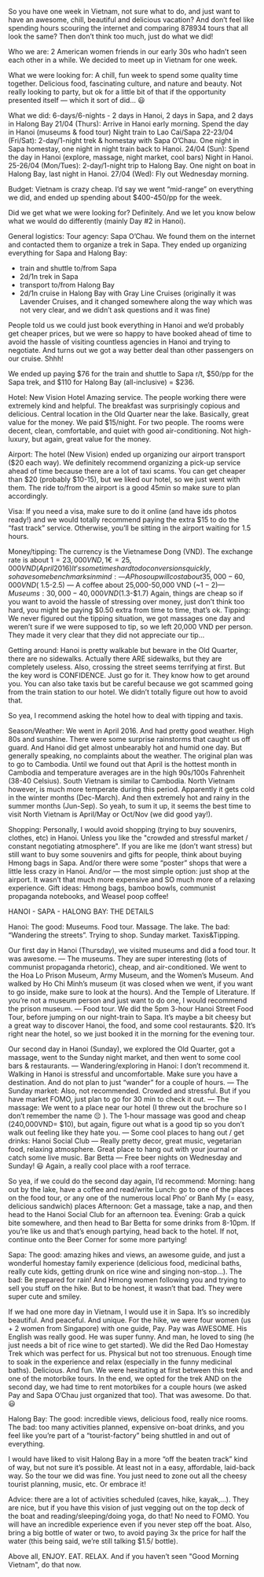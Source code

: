 So you have one week in Vietnam, not sure what to do, and just want to have an awesome, chill, beautiful and delicious vacation?  And don’t feel like spending hours scouring the internet and comparing 878934 tours that all look the same?
Then don’t think too much, just do what we did!

Who we are: 2 American women friends in our early 30s who hadn’t seen each other in a while.  We decided to meet up in Vietnam for one week.

What we were looking for: A chill, fun week to spend some quality time together.  Delicious food, fascinating culture, and nature and beauty.  Not really looking to party, but ok for a little bit of that if the opportunity presented itself — which it sort of did… 😃

What we did: 6-days/6-nights - 2 days in Hanoi, 2 days in Sapa, and 2 days in Halong Bay
21/04 (Thurs): Arrive in Hanoi early morning.
Spend the day in Hanoi (museums & food tour)
Night train to Lao Cai/Sapa
22-23/04 (Fri/Sat): 2-day/1-night trek & homestay with Sapa O’Chau.
One night in Sapa homestay, one night in night train back to Hanoi.
24/04 (Sun): Spend the day in Hanoi (explore, massage, night market, cool bars)
Night in Hanoi.
25-26/04 (Mon/Tues): 2-day/1-night trip to Halong Bay.
One night on boat in Halong Bay, last night in Hanoi.
27/04 (Wed): Fly out Wednesday morning.

Budget: Vietnam is crazy cheap.  I’d say we went “mid-range” on everything we did, and ended up spending about $400-450/pp for the week.

Did we get what we were looking for?  Definitely.  And we let you know below what we would do differently (mainly Day #2 in Hanoi).

General logistics:
Tour agency: Sapa O’Chau.  We found them on the internet and contacted them to organize a trek in Sapa.  They ended up organizing everything for Sapa and Halong Bay:
- train and shuttle to/from Sapa
- 2d/1n trek in Sapa
- transport to/from Halong Bay
- 2d/1n cruise in Halong Bay with Gray Line Cruises (originally it was Lavender Cruises, and it changed somewhere along the way which was not very clear, and we didn’t ask questions and it was fine)

People told us we could just book everything in Hanoi and we’d probably get cheaper prices, but we were so happy to have booked ahead of time to avoid the hassle of visiting countless agencies in Hanoi and trying to negotiate.  And turns out we got a way better deal than other passengers on our cruise.  Shhh!

We ended up paying $76 for the train and shuttle to Sapa r/t, $50/pp for the Sapa trek, and $110 for Halong Bay (all-inclusive) = $236.

Hotel: New Vision Hotel
Amazing service.  The people working there were extremely kind and helpful.
The breakfast was surprisingly copious and delicious.
Central location in the Old Quarter near the lake.
Basically, great value for the money.  We paid $15/night.  For two people.
The rooms were decent, clean, comfortable, and quiet with good air-conditioning.  Not high-luxury, but again, great value for the money.

Airport: The hotel (New Vision) ended up organizing our airport transport ($20 each way).  We definitely recommend organizing a pick-up service ahead of time because there are a lot of taxi scams.  You can get cheaper than $20 (probably $10-15), but we liked our hotel, so we just went with them.  The ride to/from the airport is a good 45min so make sure to plan accordingly.

Visa: If you need a visa, make sure to do it online (and have ids photos ready!) and we would totally recommend paying the extra $15 to do the “fast track” service. Otherwise, you’ll be sitting in the airport waiting for 1.5 hours.

Money/tipping: The currency is the Vietnamese Dong (VND).
The exchange rate is about $1=23,000 VND, 1€ = 25,000 VND (April 2016)
It’s sometimes hard to do conversions quickly, so have some benchmarks in mind:
— A Pho soup will cost about 35,000-60,000 VND (~$1.5-2.5)
— A coffee about 25,000-50,000 VND (~$1-2)
— Museums: 30,000-40,000 VND ($1.3-$1.7)
Again, things are cheap so if you want to avoid the hassle of stressing over money, just don’t think too hard, you might be paying $0.50 extra from time to time, that’s ok.
Tipping: We never figured out the tipping situation, we got massages one day and weren’t sure if we were supposed to tip, so we left 20,000 VND per person.  They made it very clear that they did not appreciate our tip...

Getting around: Hanoi is pretty walkable but beware in the Old Quarter, there are no sidewalks.  Actually there ARE sidewalks, but they are completely useless.
Also, crossing the street seems terrifying at first.  But the key word is CONFIDENCE.  Just go for it.  They know how to get around you.
You can also take taxis but be careful because we got scammed going from the train station to our hotel.  We didn’t totally figure out how to avoid that.

So yea, I recommend asking the hotel how to deal with tipping and taxis.

Season/Weather: We went in April 2016.  And had pretty good weather.  High 80s and sunshine.  There were some surprise rainstorms that caught us off guard.  And Hanoi did get almost unbearably hot and humid one day.  But generally speaking, no complaints about the weather.
The original plan was to go to Cambodia.  Until we found out that April is the hottest month in Cambodia and temperature averages are in the high 90s/100s Fahrenheit (38-40 Celsius).  South Vietnam is similar to Cambodia.
North Vietnam however, is much more temperate during this period. Apparently it gets cold in the winter months (Dec-March).  And then extremely hot and rainy in the summer months (Jun-Sep).  So yeah, to sum it up, it seems the best time to visit North Vietnam is April/May or Oct/Nov (we did good yay!).

Shopping: Personally, I would avoid shopping (trying to buy souvenirs, clothes, etc) in Hanoi.  Unless you like the "crowded and stressful market / constant negotiating atmosphere".
If you are like me (don’t want stress) but still want to buy some souvenirs and gifts for people, think about buying Hmong bags in Sapa.  And/or there were some “poster” shops that were a little less crazy in Hanoi.  And/or — the most simple option: just shop at the airport.  It wasn’t that much more expensive and SO much more of a relaxing experience.
Gift ideas: Hmong bags, bamboo bowls, communist propaganda notebooks, and Weasel poop coffee!

HANOI - SAPA - HALONG BAY: THE DETAILS

Hanoi:
The good: Museums.  Food tour.  Massage.  The lake.
The bad: “Wandering the streets”.  Trying to shop.  Sunday market.  Taxis&Tipping.

Our first day in Hanoi (Thursday), we visited museums and did a food tour.  It was awesome.
— The museums.  They are super interesting (lots of communist propaganda rhetoric), cheap, and air-conditioned.  We went to the Hoa Lo Prison Museum, Army Museum, and the Women’s Museum.  And walked by Ho Chi Minh’s museum (it was closed when we went, if you want to go inside, make sure to look at the hours).  And the Temple of Literature.
If you’re not a museum person and just want to do one, I would recommend the prison museum.
— Food tour.  We did the 5pm 3-hour Hanoi Street Food Tour, before jumping on our night-train to Sapa.  It’s maybe a bit cheesy but a great way to discover Hanoi, the food, and some cool restaurants.  $20.  It’s right near the hotel, so we just booked it in the morning for the evening tour.

Our second day in Hanoi (Sunday), we explored the Old Quarter, got a massage, went to the Sunday night market, and then went to some cool bars & restaurants.
— Wandering/exploring in Hanoi: I don’t recommend it.  Walking in Hanoi is stressful and uncomfortable.  Make sure you have a destination.  And do not plan to just “wander” for a couple of hours.
— The Sunday market: Also, not recommended.  Crowded and stressful.  But if you have market FOMO, just plan to go for 30 min to check it out.
— The massage: We went to a place near our hotel (I threw out the brochure so I don’t remember the name 😔 ).  The 1-hour massage was good and cheap (240,000VND= $10), but again, figure out what is a good tip so you don’t walk out feeling like they hate you.
— Some cool places to hang out / get drinks:
Hanoi Social Club — Really pretty decor, great music, vegetarian food, relaxing atmosphere.  Great place to hang out with your journal or catch some live music.
Bar Betta — Free beer nights on Wednesday and Sunday! 😃 Again, a really cool place with a roof terrace.

So yea, if we could do the second day again, I’d recommend:
Morning: hang out by the lake, have a coffee and read/write
Lunch: go to one of the places on the food tour, or any one of the numerous local Pho’ or Banh My (= easy, delicious sandwich) places
Afternoon: Get a massage, take a nap, and then head to the Hanoi Social Club for an afternoon tea.
Evening: Grab a quick bite somewhere, and then head to Bar Betta for some drinks from 8-10pm.  If you’re like us and that’s enough partying, head back to the hotel.  If not, continue onto the Beer Corner for some more partying!

Sapa:
The good: amazing hikes and views, an awesome guide, and just a wonderful homestay family experience (delicious food, medicinal baths, really cute kids, getting drunk on rice wine and singing non-stop…).
The bad: Be prepared for rain!  And Hmong women following you and trying to sell you stuff on the hike.  But to be honest, it wasn’t that bad.  They were super cute and smiley.

If we had one more day in Vietnam, I would use it in Sapa.  It’s so incredibly beautiful.  And peaceful.  And unique.
For the hike, we were four women (us + 2 women from Singapore) with one guide, Pay.  Pay was AWESOME.  His English was really good.  He was super funny.  And man, he loved to sing (he just needs a bit of rice wine to get started).
We did the Red Dao Homestay Trek which was perfect for us.  Physical but not too strenuous.  Enough time to soak in the experience and relax (especially in the funny medicinal baths).  Delicious.  And fun.
We were hesitating at first between this trek and one of the motorbike tours.  In the end, we opted for the trek AND on the second day, we had time to rent motorbikes for a couple hours (we asked Pay and Sapa O’Chau just organized that too).  That was awesome.  Do that.  😃

Halong Bay:
The good: incredible views, delicious food, really nice rooms.
The bad: too many activities planned, expensive on-boat drinks, and you feel like you’re part of a “tourist-factory” being shuttled in and out of everything.

I would have liked to visit Halong Bay in a more “off the beaten track” kind of way, but not sure it’s possible.  At least not in a easy, affordable, laid-back way.  So the tour we did was fine.  You just need to zone out all the cheesy tourist planning, music, etc.  Or embrace it!

Advice: there are a lot of activities scheduled (caves, hike, kayak,…).  They are nice, but if you have this vision of just vegging out on the top deck of the boat and reading/sleeping/doing yoga, do that!  No need to FOMO.  You will have an incredible experience even if you never step off the boat.  Also, bring a big bottle of water or two, to avoid paying 3x the price for half the water (this being said, we’re still talking $1.5/ bottle).

Above all, ENJOY.  EAT.  RELAX.
And if you haven’t seen "Good Morning Vietnam", do that now.

